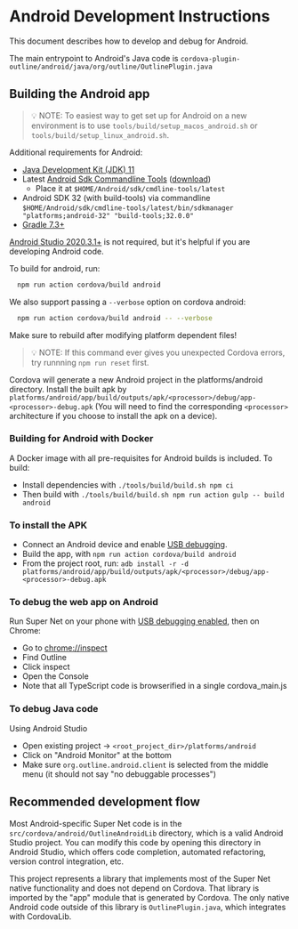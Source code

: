 # Android Development Instructions

This document describes how to develop and debug for Android.

The main entrypoint to Android's Java code is `cordova-plugin-outline/android/java/org/outline/OutlinePlugin.java`

## Building the Android app

> 💡 NOTE: To easiest way to get set up for Android on a new environment is to use `tools/build/setup_macos_android.sh` or `tools/build/setup_linux_android.sh`.

Additional requirements for Android:

- [Java Development Kit (JDK) 11](https://jdk.java.net/archive/)
- Latest [Android Sdk Commandline Tools](https://developer.android.com/studio/command-line) ([download](https://developer.android.com/studio#command-line-tools-only))
  - Place it at `$HOME/Android/sdk/cmdline-tools/latest`
- Android SDK 32 (with build-tools) via commandline `$HOME/Android/sdk/cmdline-tools/latest/bin/sdkmanager "platforms;android-32" "build-tools;32.0.0"`
- [Gradle 7.3+](https://gradle.org/install/)

[Android Studio 2020.3.1+](https://developer.android.com/studio) is not required, but it's helpful if you are developing Android code.

To build for android, run:

```sh
  npm run action cordova/build android
```

We also support passing a `--verbose` option on cordova android:

```sh
  npm run action cordova/build android -- --verbose
```

Make sure to rebuild after modifying platform dependent files!

> 💡 NOTE: If this command ever gives you unexpected Cordova errors, try runnning `npm run reset` first.

Cordova will generate a new Android project in the platforms/android directory. Install the built apk by `platforms/android/app/build/outputs/apk/<processor>/debug/app-<processor>-debug.apk` (You will need to find the corresponding `<processor>` architecture if you choose to install the apk on a device).

### Building for Android with Docker

A Docker image with all pre-requisites for Android builds is included. To build:

- Install dependencies with `./tools/build/build.sh npm ci`
- Then build with `./tools/build/build.sh npm run action gulp -- build android`

### To install the APK

- Connect an Android device and enable [USB debugging](https://developer.android.com/studio/debug/dev-options.html#enable).
- Build the app, with `npm run action cordova/build android`
- From the project root, run: `adb install -r -d platforms/android/app/build/outputs/apk/<processor>/debug/app-<processor>-debug.apk`

### To debug the web app on Android

Run Super Net on your phone with [USB debugging enabled](https://developer.android.com/studio/debug/dev-options.html#enable), then on Chrome:

- Go to [chrome://inspect](chrome://inspect)
- Find Outline
- Click inspect
- Open the Console
- Note that all TypeScript code is browserified in a single cordova_main.js

### To debug Java code

Using Android Studio

- Open existing project → `<root_project_dir>/platforms/android`
- Click on "Android Monitor" at the bottom
- Make sure `org.outline.android.client` is selected from the middle menu (it should not say "no debuggable processes")

## Recommended development flow

Most Android-specific Super Net code is in the `src/cordova/android/OutlineAndroidLib` directory, which is a valid Android Studio project. You can modify this code by opening this directory in Android Studio, which offers code completion, automated refactoring, version control integration, etc.

This project represents a library that implements most of the Super Net native functionality and does not depend on Cordova. That library is imported by the "app" module that is generated by Cordova. The only native Android code outside of this library is `OutlinePlugin.java`, which integrates with CordovaLib.
